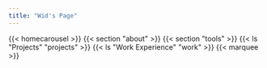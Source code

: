 ```yaml
---
title: "Wid's Page"
---
```


{{< homecarousel >}}
{{< section "about" >}}
{{< section "tools" >}}
{{< ls "Projects" "projects" >}}
{{< ls "Work Experience" "work" >}}
{{< marquee >}}
